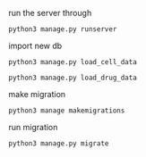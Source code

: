 run the server through

`python3 manage.py runserver`

import new db

`python3 manage.py load_cell_data`

`python3 manage.py load_drug_data`

make migration

`python3 manage makemigrations`

run migration

`python3 manage.py migrate`
